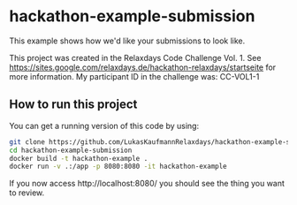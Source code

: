 # hackathon-example-submission
This example shows how we'd like your submissions to look like.

This project was created in the Relaxdays Code Challenge Vol. 1. See https://sites.google.com/relaxdays.de/hackathon-relaxdays/startseite for more information. My participant ID in the challenge was: CC-VOL1-1

## How to run this project
You can get a running version of this code by using:
```bash
git clone https://github.com/LukasKaufmannRelaxdays/hackathon-example-submission.git
cd hackathon-example-submission
docker build -t hackathon-example .
docker run -v .:/app -p 8080:8080 -it hackathon-example
```
If you now access http://localhost:8080/ you should see the thing you want to review.

